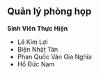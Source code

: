 ﻿## Quản lý phòng họp 

**Sinh Viên Thực Hiện**

<ul>
	<li>Lê Kim Lợi </li>
	<li>Biện Nhật Tân</li>
	<li>Phan Quốc Văn Gia Nghĩa</li>
	<li>Hồ Đức Nam</li>
</ul>


